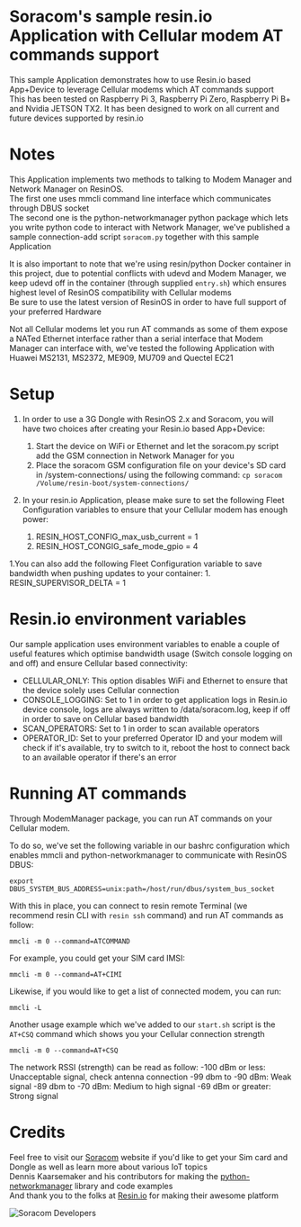 # Soracom's sample resin.io Application with Cellular modem AT commands support  
This sample Application demonstrates how to use Resin.io based App+Device to leverage Cellular modems which AT commands support  
This has been tested on Raspberry Pi 3, Raspberry Pi Zero, Raspberry Pi B+ and Nvidia JETSON TX2. It has been designed to work on all current and future devices supported by resin.io  
  
# Notes  
This Application implements two methods to talking to Modem Manager and Network Manager on ResinOS.  
The first one uses mmcli command line interface which communicates through DBUS socket  
The second one is the python-networkmanager python package which lets you write python code to interact with Network Manager, we've published a sample connection-add script `soracom.py` together with this sample Application  
  
It is also important to note that we're using resin/python Docker container in this project, due to potential conflicts with udevd and Modem Manager, we keep udevd off in the container (through supplied `entry.sh`) which ensures highest level of ResinOS compatibility with Cellular modems  
Be sure to use the latest version of ResinOS in order to have full support of your preferred Hardware  
  
Not all Cellular modems let you run AT commands as some of them expose a NATed Ethernet interface rather than a serial interface that Modem Manager can interface with, we've tested the following Application with Huawei MS2131, MS2372, ME909, MU709 and Quectel EC21  


# Setup  
1. In order to use a 3G Dongle with ResinOS 2.x and Soracom, you will have two choices after creating your Resin.io based App+Device:  
    1. Start the device on WiFi or Ethernet and let the soracom.py script add the GSM connection in Network Manager for you
    1. Place the soracom GSM configuration file on your device's SD card in /system-connections/ using the following command: `cp soracom /Volume/resin-boot/system-connections/`  
  
1. In your resin.io Application, please make sure to set the following Fleet Configuration variables to ensure that your Cellular modem has enough power:  
    1. RESIN_HOST_CONFIG_max_usb_current = 1  
    1. RESIN_HOST_CONGIG_safe_mode_gpio = 4  
  
1.You can also add the following Fleet Configuration variable to save bandwidth when pushing updates to your container:
    1. RESIN_SUPERVISOR_DELTA = 1 
  
# Resin.io environment variables  
Our sample application uses environment variables to enable a couple of useful features which optimise bandwidth usage (Switch console logging on and off) and ensure Cellular based connectivity:
* CELLULAR_ONLY: This option disables WiFi and Ethernet to ensure that the device solely uses Cellular connection  
* CONSOLE_LOGGING: Set to 1 in order to get application logs in Resin.io device console, logs are always written to /data/soracom.log, keep if off in order to save on Cellular based bandwidth  
* SCAN_OPERATORS: Set to 1 in order to scan available operators  
* OPERATOR_ID: Set to your preferred Operator ID and your modem will check if it's available, try to switch to it, reboot the host to connect back to an available operator if there's an error  

# Running AT commands
Through ModemManager package, you can run AT commands on your Cellular modem.

To do so, we've set the following variable in our bashrc configuration which enables mmcli and python-networkmanager to communicate with ResinOS DBUS:  

`export DBUS_SYSTEM_BUS_ADDRESS=unix:path=/host/run/dbus/system_bus_socket`

With this in place, you can connect to resin remote Terminal (we recommend resin CLI with `resin ssh` command) and run AT commands as follow:

`mmcli -m 0 --command=ATCOMMAND`

For example, you could get your SIM card IMSI:

`mmcli -m 0 --command=AT+CIMI`

Likewise, if you would like to get a list of connected modem, you can run:

`mmcli -L`

Another usage example which we've added to our `start.sh` script is the `AT+CSQ` command which shows you your Cellular connection strength

`mmcli -m 0 --command=AT+CSQ`

The network RSSI (strength) can be read as follow:
-100 dBm or less: Unacceptable signal, check antenna connection
-99 dbm to -90 dBm: Weak signal 
-89 dbm to -70 dBm: Medium to high signal
-69 dBm or greater: Strong signal



# Credits  
Feel free to visit our [Soracom](https://www.soracom.io) website if you'd like to get your Sim card and Dongle as well as learn more about various IoT topics  
Dennis Kaarsemaker and his contributors for making the [python-networkmanager](https://github.com/seveas/python-networkmanager) library and code examples  
And thank you to the folks at [Resin.io](https://www.resin.io) for making their awesome platform  

  
![Soracom Developers](https://raw.githubusercontent.com/soracom/resin-rpi-demo/master/logo_developers_head.png)